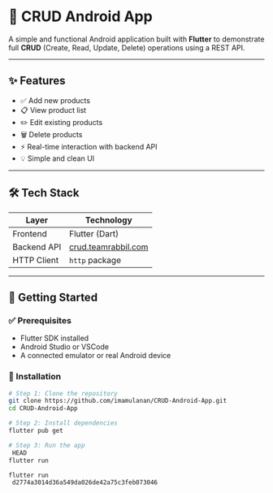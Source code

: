 # 📱 CRUD Android App

A simple and functional Android application built with **Flutter** to demonstrate full **CRUD** (Create, Read, Update, Delete) operations using a REST API.

---

## ✨ Features

- ✅ Add new products
- 📋 View product list
- ✏️ Edit existing products
- 🗑️ Delete products
- ⚡ Real-time interaction with backend API
- 💡 Simple and clean UI

---

## 🛠️ Tech Stack

| Layer       | Technology          |
|-------------|---------------------|
| Frontend    | Flutter (Dart)      |
| Backend API | [crud.teamrabbil.com](https://crud.teamrabbil.com) |
| HTTP Client | `http` package      |

---

## 🚀 Getting Started

### ✅ Prerequisites

- Flutter SDK installed
- Android Studio or VSCode
- A connected emulator or real Android device

### 🔧 Installation

```bash
# Step 1: Clone the repository
git clone https://github.com/imamulanan/CRUD-Android-App.git
cd CRUD-Android-App

# Step 2: Install dependencies
flutter pub get

# Step 3: Run the app
 HEAD
flutter run

flutter run
 d2774a3014d36a549da026de42a75c3feb073046
